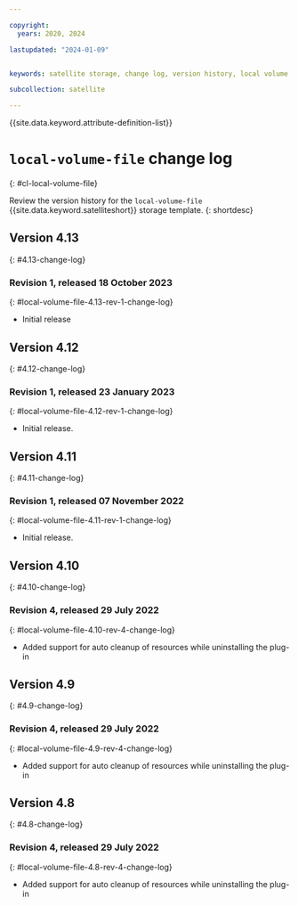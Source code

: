 ```yaml
---

copyright:
  years: 2020, 2024

lastupdated: "2024-01-09"


keywords: satellite storage, change log, version history, local volume file

subcollection: satellite

---
```


{{site.data.keyword.attribute-definition-list}}

# `local-volume-file` change log
{: #cl-local-volume-file}

Review the version history for the `local-volume-file` {{site.data.keyword.satelliteshort}} storage template.
{: shortdesc}

## Version 4.13
{: #4.13-change-log}


### Revision 1, released 18 October 2023
{: #local-volume-file-4.13-rev-1-change-log}


- Initial release


## Version 4.12
{: #4.12-change-log}


### Revision 1, released 23 January 2023
{: #local-volume-file-4.12-rev-1-change-log}


- Initial release.


## Version 4.11
{: #4.11-change-log}


### Revision 1, released 07 November 2022
{: #local-volume-file-4.11-rev-1-change-log}


- Initial release.


## Version 4.10
{: #4.10-change-log}


### Revision 4, released 29 July 2022
{: #local-volume-file-4.10-rev-4-change-log}


- Added support for auto cleanup of resources while uninstalling the plug-in


## Version 4.9
{: #4.9-change-log}


### Revision 4, released 29 July 2022
{: #local-volume-file-4.9-rev-4-change-log}


- Added support for auto cleanup of resources while uninstalling the plug-in


## Version 4.8
{: #4.8-change-log}


### Revision 4, released 29 July 2022
{: #local-volume-file-4.8-rev-4-change-log}


- Added support for auto cleanup of resources while uninstalling the plug-in


